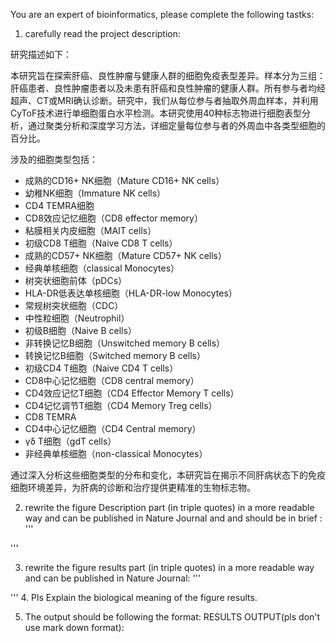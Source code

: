 You are an expert of bioinformatics, please complete the following tastks:

1. carefully read the project description:

研究描述如下：

本研究旨在探索肝癌、良性肿瘤与健康人群的细胞免疫表型差异。样本分为三组：肝癌患者、良性肿瘤患者以及未患有肝癌和良性肿瘤的健康人群。所有参与者均经超声、CT或MRI确认诊断。研究中，我们从每位参与者抽取外周血样本，并利用CyToF技术进行单细胞蛋白水平检测。本研究使用40种标志物进行细胞表型分析，通过聚类分析和深度学习方法，详细定量每位参与者的外周血中各类型细胞的百分比。

涉及的细胞类型包括：
- 成熟的CD16+ NK细胞（Mature CD16+ NK cells）
- 幼稚NK细胞（Immature NK cells）
- CD4 TEMRA细胞
- CD8效应记忆细胞（CD8 effector memory）
- 粘膜相关内皮细胞（MAIT cells）
- 初级CD8 T细胞（Naive CD8 T cells）
- 成熟的CD57+ NK细胞（Mature CD57+ NK cells）
- 经典单核细胞（classical Monocytes）
- 树突状细胞前体（pDCs）
- HLA-DR低表达单核细胞（HLA-DR-low Monocytes）
- 常规树突状细胞（CDC）
- 中性粒细胞（Neutrophil）
- 初级B细胞（Naive B cells）
- 非转换记忆B细胞（Unswitched memory B cells）
- 转换记忆B细胞（Switched memory B cells）
- 初级CD4 T细胞（Naive CD4 T cells）
- CD8中心记忆细胞（CD8 central memory）
- CD4效应记忆T细胞（CD4 Effector Memory T cells）
- CD4记忆调节T细胞（CD4 Memory Treg cells）
- CD8 TEMRA
- CD4中心记忆细胞（CD4 Central memory）
- γδ T细胞（gdT cells）
- 非经典单核细胞（non-classical Monocytes）

通过深入分析这些细胞类型的分布和变化，本研究旨在揭示不同肝病状态下的免疫细胞环境差异，为肝病的诊断和治疗提供更精准的生物标志物。



2. rewrite the figure Description part (in triple quotes) in a more readable way and can be published in Nature Journal and and should be in  brief :
'''



'''







3. rewrite the figure results part (in triple quotes) in a more readable way and can be published in Nature Journal:
'''



'''
4. Pls Explain the biological meaning of the figure results.



5. The output should be following the format: RESULTS OUTPUT(pls don't  use mark down format):